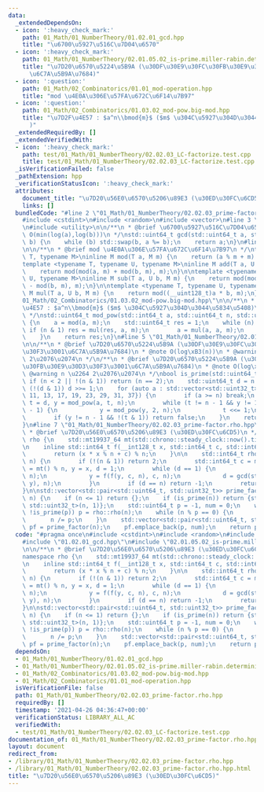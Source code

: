 ```yaml
---
data:
  _extendedDependsOn:
  - icon: ':heavy_check_mark:'
    path: 01_Math/01_NumberTheory/01.02.01_gcd.hpp
    title: "\u6700\u5927\u516C\u7D04\u6570"
  - icon: ':heavy_check_mark:'
    path: 01_Math/01_NumberTheory/02.01.05.02_is-prime.miller-rabin.deterministic.hpp
    title: "\u7D20\u6570\u5224\u5B9A (\u30DF\u30E9\u30FC\u30FB\u30E9\u30D3\u30F3\u3001\
      \u6C7A\u5B9A\u7684)"
  - icon: ':question:'
    path: 01_Math/02_Combinatorics/01.01_mod-operation.hpp
    title: "mod \u4E0A\u306E\u57FA\u672C\u6F14\u7B97"
  - icon: ':question:'
    path: 01_Math/02_Combinatorics/01.03.02_mod-pow.big-mod.hpp
    title: "\u7D2F\u4E57 : $a^n\\bmod{m}$ ($m$ \u304C\u5927\u304D\u3044\u5834\u5408\
      )"
  _extendedRequiredBy: []
  _extendedVerifiedWith:
  - icon: ':heavy_check_mark:'
    path: test/01_Math/01_NumberTheory/02.02.03_LC-factorize.test.cpp
    title: test/01_Math/01_NumberTheory/02.02.03_LC-factorize.test.cpp
  _isVerificationFailed: false
  _pathExtension: hpp
  _verificationStatusIcon: ':heavy_check_mark:'
  attributes:
    document_title: "\u7D20\u56E0\u6570\u5206\u89E3 (\u30ED\u30FC\u6CD5)"
    links: []
  bundledCode: "#line 2 \"01_Math/01_NumberTheory/02.02.03_prime-factor.rho.hpp\"\n\
    #include <cstdint>\n#include <random>\n#include <vector>\n#line 3 \"01_Math/01_NumberTheory/01.02.01_gcd.hpp\"\
    \n#include <utility>\n\n/**\n * @brief \u6700\u5927\u516C\u7D04\u6570\n * @note\
    \ O(min(log(a),log(b)))\n */\nstd::uint64_t gcd(std::uint64_t a, std::uint64_t\
    \ b) {\n    while (b) std::swap(b, a %= b);\n    return a;\n}\n#line 3 \"01_Math/02_Combinatorics/01.01_mod-operation.hpp\"\
    \n\n/**\n * @brief mod \u4E0A\u306E\u57FA\u672C\u6F14\u7B97\n */\ntemplate <typename\
    \ T, typename M>\ninline M mod(T a, M m) {\n    return (a % m + m) % m;\n}\n\n\
    template <typename T, typename U, typename M>\ninline M add(T a, U b, M m) {\n\
    \    return mod(mod(a, m) + mod(b, m), m);\n}\n\ntemplate <typename T, typename\
    \ U, typename M>\ninline M sub(T a, U b, M m) {\n    return mod(mod(a, m) + m\
    \ - mod(b, m), m);\n}\n\ntemplate <typename T, typename U, typename M>\ninline\
    \ M mul(T a, U b, M m) {\n    return mod((__uint128_t)a * b, m);\n}\n#line 3 \"\
    01_Math/02_Combinatorics/01.03.02_mod-pow.big-mod.hpp\"\n\n/**\n * @brief \u7D2F\
    \u4E57 : $a^n\\bmod{m}$ ($m$ \u304C\u5927\u304D\u3044\u5834\u5408)\n * @note O(log(n))\n\
    \ */\nstd::uint64_t mod_pow(std::int64_t a, std::uint64_t n, std::uint64_t m)\
    \ {\n    a = mod(a, m);\n    std::uint64_t res = 1;\n    while (n) {\n       \
    \ if (n & 1) res = mul(res, a, m);\n        a = mul(a, a, m);\n        n >>= 1;\n\
    \    }\n    return res;\n}\n#line 5 \"01_Math/01_NumberTheory/02.01.05.02_is-prime.miller-rabin.deterministic.hpp\"\
    \n\n/**\n * @brief \u7D20\u6570\u5224\u5B9A (\u30DF\u30E9\u30FC\u30FB\u30E9\u30D3\
    \u30F3\u3001\u6C7A\u5B9A\u7684)\n * @note O(log\xB3(n))\n * @warning n \u2264\
    \ 2\u2076\u2074\n */\n/**\n * @brief \u7D20\u6570\u5224\u5B9A (\u30DF\u30E9\u30FC\
    \u30FB\u30E9\u30D3\u30F3\u3001\u6C7A\u5B9A\u7684)\n * @note O(log\xB3(n))\n *\
    \ @warning n \u2264 2\u2076\u2074\n */\nbool is_prime(std::uint64_t n) {\n   \
    \ if (n < 2 || !(n & 1)) return (n == 2);\n    std::uint64_t d = n - 1;\n    while\
    \ (!(d & 1)) d >>= 1;\n    for (auto a : std::vector<std::uint32_t>{2, 3, 5, 7,\
    \ 11, 13, 17, 19, 23, 29, 31, 37}) {\n        if (a >= n) break;\n        std::uint64_t\
    \ t = d, y = mod_pow(a, t, n);\n        while (t != n - 1 && y != 1 && y != n\
    \ - 1) {\n            y = mod_pow(y, 2, n);\n            t <<= 1;\n        }\n\
    \        if (y != n - 1 && !(t & 1)) return false;\n    }\n    return true;\n\
    }\n#line 7 \"01_Math/01_NumberTheory/02.02.03_prime-factor.rho.hpp\"\n\n/**\n\
    \ * @brief \u7D20\u56E0\u6570\u5206\u89E3 (\u30ED\u30FC\u6CD5)\n */\nnamespace\
    \ rho {\n    std::mt19937_64 mt(std::chrono::steady_clock::now().time_since_epoch().count());\n\
    \n    inline std::int64_t f(__int128_t x, std::int64_t c, std::int64_t n) {\n\
    \        return (x * x % n + c) % n;\n    }\n\n    std::int64_t rho(std::int64_t\
    \ n) {\n        if (!(n & 1)) return 2;\n        std::int64_t c = mt() % n, x\
    \ = mt() % n, y = x, d = 1;\n        while (d == 1) {\n            x = f(x, c,\
    \ n);\n            y = f(f(y, c, n), c, n);\n            d = gcd(std::abs(x -\
    \ y), n);\n        }\n        if (d == n) return -1;\n        return d;\n    }\n\
    }\n\nstd::vector<std::pair<std::uint64_t, std::uint32_t>> prime_factor(std::uint64_t\
    \ n) {\n    if (n <= 1) return {};\n    if (is_prime(n)) return {std::pair<std::uint64_t,\
    \ std::uint32_t>(n, 1)};\n    std::uint64_t p = -1, num = 0;\n    while (!~p ||\
    \ !is_prime(p)) p = rho::rho(n);\n    while (n % p == 0) {\n        num++;\n \
    \       n /= p;\n    }\n    std::vector<std::pair<std::uint64_t, std::uint32_t>>\
    \ pf = prime_factor(n);\n    pf.emplace_back(p, num);\n    return pf;\n}\n"
  code: "#pragma once\n#include <cstdint>\n#include <random>\n#include <vector>\n\
    #include \"01.02.01_gcd.hpp\"\n#include \"02.01.05.02_is-prime.miller-rabin.deterministic.hpp\"\
    \n\n/**\n * @brief \u7D20\u56E0\u6570\u5206\u89E3 (\u30ED\u30FC\u6CD5)\n */\n\
    namespace rho {\n    std::mt19937_64 mt(std::chrono::steady_clock::now().time_since_epoch().count());\n\
    \n    inline std::int64_t f(__int128_t x, std::int64_t c, std::int64_t n) {\n\
    \        return (x * x % n + c) % n;\n    }\n\n    std::int64_t rho(std::int64_t\
    \ n) {\n        if (!(n & 1)) return 2;\n        std::int64_t c = mt() % n, x\
    \ = mt() % n, y = x, d = 1;\n        while (d == 1) {\n            x = f(x, c,\
    \ n);\n            y = f(f(y, c, n), c, n);\n            d = gcd(std::abs(x -\
    \ y), n);\n        }\n        if (d == n) return -1;\n        return d;\n    }\n\
    }\n\nstd::vector<std::pair<std::uint64_t, std::uint32_t>> prime_factor(std::uint64_t\
    \ n) {\n    if (n <= 1) return {};\n    if (is_prime(n)) return {std::pair<std::uint64_t,\
    \ std::uint32_t>(n, 1)};\n    std::uint64_t p = -1, num = 0;\n    while (!~p ||\
    \ !is_prime(p)) p = rho::rho(n);\n    while (n % p == 0) {\n        num++;\n \
    \       n /= p;\n    }\n    std::vector<std::pair<std::uint64_t, std::uint32_t>>\
    \ pf = prime_factor(n);\n    pf.emplace_back(p, num);\n    return pf;\n}"
  dependsOn:
  - 01_Math/01_NumberTheory/01.02.01_gcd.hpp
  - 01_Math/01_NumberTheory/02.01.05.02_is-prime.miller-rabin.deterministic.hpp
  - 01_Math/02_Combinatorics/01.03.02_mod-pow.big-mod.hpp
  - 01_Math/02_Combinatorics/01.01_mod-operation.hpp
  isVerificationFile: false
  path: 01_Math/01_NumberTheory/02.02.03_prime-factor.rho.hpp
  requiredBy: []
  timestamp: '2021-04-26 04:36:47+00:00'
  verificationStatus: LIBRARY_ALL_AC
  verifiedWith:
  - test/01_Math/01_NumberTheory/02.02.03_LC-factorize.test.cpp
documentation_of: 01_Math/01_NumberTheory/02.02.03_prime-factor.rho.hpp
layout: document
redirect_from:
- /library/01_Math/01_NumberTheory/02.02.03_prime-factor.rho.hpp
- /library/01_Math/01_NumberTheory/02.02.03_prime-factor.rho.hpp.html
title: "\u7D20\u56E0\u6570\u5206\u89E3 (\u30ED\u30FC\u6CD5)"
---
```

